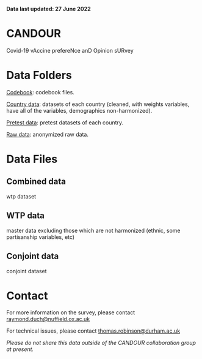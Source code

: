 **Data last updated: 27 June 2022**

# CANDOUR
Covid-19 vAccine prefereNce anD Opinion sURvey

# Data Folders

[Codebook](codebook): codebook files.

[Country data](data/country): datasets of each country (cleaned, with weights variables, have all of the variables, demographics non-harmonized).

[Pretest data](data/pretest): pretest datasets of each country.

[Raw data](data/raw): anonymized raw data.

# Data Files
## Combined data
wtp dataset

## WTP data
master data excluding those which are not harmonized (ethnic, some partisanship variables, etc)

## Conjoint data
conjoint dataset

# Contact
For more information on the survey, please contact raymond.duch@nuffield.ox.ac.uk

For technical issues, please contact thomas.robinson@durham.ac.uk

*Please do not share this data outside of the CANDOUR collaboration group at present.*
